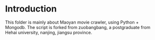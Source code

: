 # Introduction
This folder is mainly about Maoyan movie crawler, using Python + Mongodb.
The script is forked from zuobangbang, a postgraduate from Hehai university, nanjing, jiangsu province.
